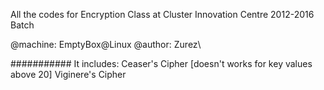 All the codes for Encryption Class at Cluster Innovation Centre 2012-2016 Batch

@machine: EmptyBox@Linux
@author: Zurez\

###########
It includes:
Ceaser's Cipher [doesn't works for key values above 20]
Viginere's Cipher
